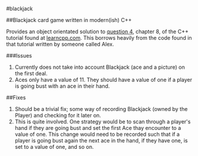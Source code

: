 #blackjack

##Blackjack card game written in modern(ish) C++

Provides an object orientated solution to [question 4](http://www.learncpp.com/cpp-tutorial/8-15-chapter-8-comprehensive-quiz/), chapter 8, of the C++ tutorial found at [learncpp.com](http://www.learncpp.com/).
This borrows heavily from the code found in that tutorial written by someone called Alex.

###Issues
1. Currently does not take into account Blackjack (ace and a picture) on the first deal.
2. Aces only have a value of 11. They should have a value of one if a player is going bust with an ace in their hand.

##Fixes
1. Should be a trivial fix; some way of recording Blackjack (owned by the Player) and checking for it later on.
2. This is quite involved. One strategy would be to scan through a player's hand if they are going bust and set the first Ace thay encounter to a value of one. This change would need to be recorded such that if a player is going bust again the next ace in the hand, if they have one, is set to a value of one, and so on.